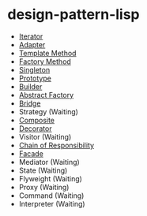 # design-pattern-lisp

- [Iterator](https://github.com/a-nano/design-pattern-lisp/tree/master/iterator)
- [Adapter](https://github.com/a-nano/design-pattern-lisp/tree/master/adapter)
- [Template Method](https://github.com/a-nano/design-pattern-lisp/tree/master/template-method)
- [Factory Method](https://github.com/a-nano/design-pattern-lisp/tree/master/factory-method)
- [Singleton](https://github.com/a-nano/design-pattern-lisp/tree/master/singleton)
- [Prototype](https://github.com/a-nano/design-pattern-lisp/tree/master/prototype)
- [Builder](https://github.com/a-nano/design-pattern-lisp/tree/master/builder)
- [Abstract Factory](https://github.com/a-nano/design-pattern-lisp/tree/master/abstract-factory)
- [Bridge](https://github.com/a-nano/design-pattern-lisp/tree/master/bridge)
- Strategy (Waiting)
- [Composite](https://github.com/a-nano/design-pattern-lisp/tree/master/composite)
- [Decorator](https://github.com/a-nano/design-pattern-lisp/tree/master/decorator)
- Visitor (Waiting)
- [Chain of Responsibility](https://github.com/a-nano/design-pattern-lisp/tree/master/chain-of-responsibility)
- [Facade](https://github.com/a-nano/design-pattern-lisp/tree/master/facade)
- Mediator (Waiting)
- State (Waiting)
- Flyweight (Waiting)
- Proxy (Waiting)
- Command (Waiting)
- Interpreter (Waiting)